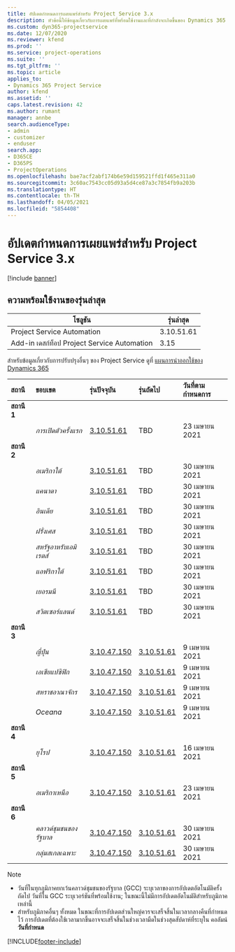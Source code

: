 ```yaml
---
title: อัปเดตกำหนดการเผยแพร่สำหรับ Project Service 3.x
description: หัวข้อนี้ให้ข้อมูลเกี่ยวกับการเผยแพร่ที่พร้อมใช้งานและที่กำลังจะเกิดขึ้นของ Dynamics 365 Project Service Automation
ms.custom: dyn365-projectservice
ms.date: 12/07/2020
ms.reviewer: kfend
ms.prod: ''
ms.service: project-operations
ms.suite: ''
ms.tgt_pltfrm: ''
ms.topic: article
applies_to:
- Dynamics 365 Project Service
author: kfend
ms.assetid: ''
caps.latest.revision: 42
ms.author: rumant
manager: annbe
search.audienceType:
- admin
- customizer
- enduser
search.app:
- D365CE
- D365PS
- ProjectOperations
ms.openlocfilehash: bae7acf2abf174b6e59d159521ffd1f465e311a0
ms.sourcegitcommit: 3c60ac7543cc05d93a5d4ce87a3c7854fb9a203b
ms.translationtype: HT
ms.contentlocale: th-TH
ms.lasthandoff: 04/05/2021
ms.locfileid: "5854408"
---
```

# <a name="update-release-schedule-for-project-service-3x"></a>อัปเดตกำหนดการเผยแพร่สำหรับ Project Service 3.x

[!include [banner](../includes/psa-now-project-operations.md)]

## <a name="latest-version-availability"></a>ความพร้อมใช้งานของรุ่นล่าสุด

| โซลูชัน  | รุ่นล่าสุด |
|-------|----|
| Project Service Automation    | 3.10.51.61 |
| Add-in เดสก์ท็อป Project Service Automation                | 3.15          |

สำหรับข้อมูลเกี่ยวกับการปรับปรุงอื่นๆ ของ Project Service ดูที่ [แผนการนำออกใช้ของ Dynamics 365](https://docs.microsoft.com/dynamics365/release-plans/) 

| สถานี  | ขอบเขต | รุ่นปัจจุบัน | รุ่นถัดไป |  วันที่ตามกำหนดการ
| :---   | :---   | :---   | :---   |:---   |         
|<strong>สถานี 1</strong> | |  |  | |
| | <i>การเปิดตัวครั้งแรก</i> | [3.10.51.61](whats-new-ur-30.md) | TBD | 23 เมษายน 2021
|<strong>สถานี 2</strong> | |  |  | |
| | <i>อเมริกาใต้</i> | [3.10.51.61](whats-new-ur-30.md) | TBD | 30 เมษายน 2021
| | <i>แคนาดา</i> | [3.10.51.61](whats-new-ur-30.md) | TBD | 30 เมษายน 2021
| | <i>อินเดีย</i> | [3.10.51.61](whats-new-ur-30.md) | TBD | 30 เมษายน 2021
| | <i>ฝรั่งเศส</i> | [3.10.51.61](whats-new-ur-30.md) | TBD | 30 เมษายน 2021
| | <i>สหรัฐอาหรับเอมิเรตส์</i> | [3.10.51.61](whats-new-ur-30.md) | TBD | 30 เมษายน 2021
| | <i>แอฟริกาใต้</i> | [3.10.51.61](whats-new-ur-30.md) | TBD | 30 เมษายน 2021
| | <i>เยอรมนี</i> | [3.10.51.61](whats-new-ur-30.md) | TBD | 30 เมษายน 2021
| | <i>สวิตเซอร์แลนด์</i> | [3.10.51.61](whats-new-ur-30.md) | TBD | 30 เมษายน 2021
|<strong>สถานี 3</strong> | |  |  | |
| | <i>ญี่ปุ่น</i> | [3.10.47.150](whats-new-ur-29-5.md) | [3.10.51.61](whats-new-ur-30.md) | 9 เมษายน 2021
| | <i>เอเชียแปซิฟิก</i> | [3.10.47.150](whats-new-ur-29-5.md) | [3.10.51.61](whats-new-ur-30.md) | 9 เมษายน 2021
| | <i>สหราชอาณาจักร</i> | [3.10.47.150](whats-new-ur-29-5.md) | [3.10.51.61](whats-new-ur-30.md) | 9 เมษายน 2021
| | <i>Oceana</i> | [3.10.47.150](whats-new-ur-29-5.md) | [3.10.51.61](whats-new-ur-30.md) | 9 เมษายน 2021
|<strong>สถานี 4</strong> | |  |  | |
| | <i>ยุโรป</i> | [3.10.47.150](whats-new-ur-29-5.md) | [3.10.51.61](whats-new-ur-30.md) | 16 เมษายน 2021
|<strong>สถานี 5</strong> | |  |  | |
| | <i>อเมริกาเหนือ</i> | [3.10.47.150](whats-new-ur-29-5.md) | [3.10.51.61](whats-new-ur-30.md) | 23 เมษายน 2021
|<strong>สถานี 6</strong> | |  |  | |
| | <i>คลาวด์ชุมชนของรัฐบาล</i> | [3.10.47.150](whats-new-ur-29-5.md) | [3.10.51.61](whats-new-ur-30.md) | 30 เมษายน 2021
| | <i>กลุ่มสเกลเฉพาะ</i> | [3.10.47.150](whats-new-ur-29-5.md) | [3.10.51.61](whats-new-ur-30.md) | 30 เมษายน 2021

>[!Note]
> - วันที่ในทุกภูมิภาคยกเว้นคลาวด์ชุมชนของรัฐบาล (GCC) ระบุเวลาของการอัปเดตอัตโนมัติครั้งถัดไป วันที่ใน GCC ระบุเวอร์ชันที่พร้อมใช้งาน; ในขณะนี้ไม่มีการอัปเดตอัตโนมัติสำหรับภูมิภาคเหล่านี้
> - สำหรับภูมิภาคอื่นๆ ทั้งหมด ในขณะที่การอัปเดตส่วนใหญ่ควรจะเสร็จสิ้นในเวลากลางคืนที่กำหนดไว้ การอัปเดตที่ต้องใช้เวลามากขึ้นอาจจะเสร็จสิ้นในช่วงเวลามืดในช่วงสุดสัปดาห์ที่ระบุใน คอลัมน์ **วันที่กำหนด**


[!INCLUDE[footer-include](../includes/footer-banner.md)]
